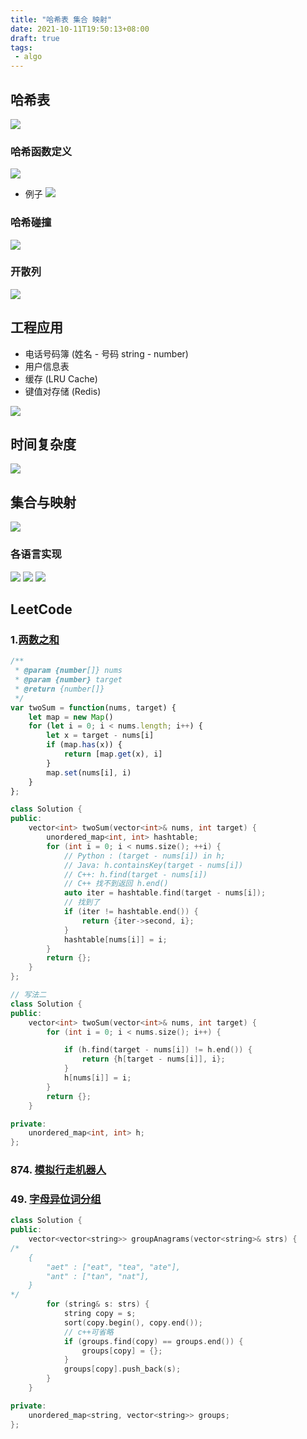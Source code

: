 ```yaml
---
title: "哈希表 集合 映射"
date: 2021-10-11T19:50:13+08:00
draft: true
tags:
 - algo
---
```

## 哈希表
![](https://gtd-imgs-md.oss-cn-beijing.aliyuncs.com/imgs/20211011203156.png)

### 哈希函数定义
![](https://gtd-imgs-md.oss-cn-beijing.aliyuncs.com/imgs/20211011203400.png)
- 例子
![](https://gtd-imgs-md.oss-cn-beijing.aliyuncs.com/imgs/20211011203520.png)

### 哈希碰撞
![](https://gtd-imgs-md.oss-cn-beijing.aliyuncs.com/imgs/20211011204238.png)

### 开散列
![](https://gtd-imgs-md.oss-cn-beijing.aliyuncs.com/imgs/20211011204503.png)

## 工程应用
- 电话号码簿 (姓名 - 号码  string - number)
- 用户信息表
- 缓存 (LRU Cache)
- 键值对存储 (Redis)

![](https://gtd-imgs-md.oss-cn-beijing.aliyuncs.com/imgs/20211011204941.png)

## 时间复杂度
![](https://gtd-imgs-md.oss-cn-beijing.aliyuncs.com/imgs/20211011205100.png)

## 集合与映射
![](https://gtd-imgs-md.oss-cn-beijing.aliyuncs.com/imgs/20211011211124.png)

### 各语言实现
![](https://gtd-imgs-md.oss-cn-beijing.aliyuncs.com/imgs/20211011211616.png)
![](https://gtd-imgs-md.oss-cn-beijing.aliyuncs.com/imgs/20211011211637.png)
![](https://gtd-imgs-md.oss-cn-beijing.aliyuncs.com/imgs/20211011211659.png)

## LeetCode

### 1.[两数之和](https://leetcode-cn.com/problems/two-sum/)
```js
/**
 * @param {number[]} nums
 * @param {number} target
 * @return {number[]}
 */
var twoSum = function(nums, target) {
    let map = new Map()
    for (let i = 0; i < nums.length; i++) {
        let x = target - nums[i]
        if (map.has(x)) {
            return [map.get(x), i]
        }
        map.set(nums[i], i)
    }
};
```

```cpp
class Solution {
public:
    vector<int> twoSum(vector<int>& nums, int target) {
        unordered_map<int, int> hashtable;
        for (int i = 0; i < nums.size(); ++i) {
            // Python : (target - nums[i]) in h;
            // Java: h.containsKey(target - nums[i])
            // C++: h.find(target - nums[i])
            // C++ 找不到返回 h.end()
            auto iter = hashtable.find(target - nums[i]);
            // 找到了
            if (iter != hashtable.end()) {
                return {iter->second, i};
            }
            hashtable[nums[i]] = i;
        }
        return {};
    }
};

// 写法二
class Solution {
public:
    vector<int> twoSum(vector<int>& nums, int target) {
        for (int i = 0; i < nums.size(); i++) {

            if (h.find(target - nums[i]) != h.end()) {
                return {h[target - nums[i]], i};
            }
            h[nums[i]] = i;
        }
        return {};
    }

private:
    unordered_map<int, int> h;
};
```

### 874. [模拟行走机器人](https://leetcode-cn.com/problems/walking-robot-simulation/)


### 49. [字母异位词分组](https://leetcode-cn.com/problems/group-anagrams/)

```cpp
class Solution {
public:
    vector<vector<string>> groupAnagrams(vector<string>& strs) {
/*
    {
        "aet" : ["eat", "tea", "ate"],
        "ant" : ["tan", "nat"],
    }
*/
        for (string& s: strs) {
            string copy = s;
            sort(copy.begin(), copy.end());
            // c++可省略
            if (groups.find(copy) == groups.end()) {
                groups[copy] = {};
            }
            groups[copy].push_back(s);
        }
    }

private:
    unordered_map<string, vector<string>> groups;
};
```